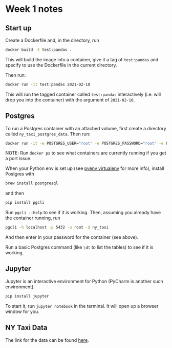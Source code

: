# Week 1 notes

## Start up

Create a Dockerfile and, in the directory, run 

```bash
docker build -t test:pandas .
```

This will build the image into a container, give it a tag of `test:pandas` and specify to use the Dockerfile in the current directory.

Then run:
```bash
docker run -it test:pandas 2021-02-10
```

This will run the tagged container called `test:pandas` interactively (i.e. will drop you into the container) with the argument of `2021-02-10`.

## Postgres

To run a Postgres container with an attached volume, first create a directory called `ny_taxi_postgres_data`. Then run:
```bash
docker run -it -e POSTGRES_USER="root" -e POSTGRES_PASSWORD="root" -e POSTGRES_DB="ny_taxi" -v $(pwd)/ny_taxi_postgres_data:/var/lib/postgresql/data -p 5432:5432 postgres:13
```
NOTE: 
Run `docker ps` to see what containers are currently running if you get a port issue.

When your Python env is set up (see [pyenv virtualenv](https://github.com/pyenv/pyenv-virtualenv) for more info), install Postgres with
```bash
brew install postgresql
```
and then 
```bash
pip install pgcli
```
Run `pgcli --help` to see if it is working. Then, assuming you already have the container running, run
```bash
pgcli -h localhost -p 5432 -u root -d ny_taxi
```
And then enter in your password for the container (see above).

Run a basic Postgres command (like `\dt` to list the tables) to see if it is working.

## Jupyter
Jupyter is an interactive environment for Python (PyCharm is another such environment).

```bash
pip install jupyter
```

To start it, run `jupyter notebook` in the terminal. It will open up a browser window for you.

## NY Taxi Data
The link for the data can be found [here](https://www1.nyc.gov/site/tlc/about/tlc-trip-record-data.page).
 